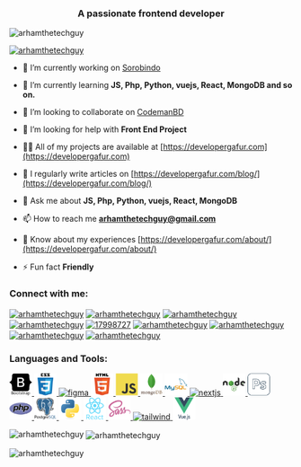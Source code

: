<h3 align="center">A passionate frontend developer</h3>

<p align="left"> <img src="https://komarev.com/ghpvc/?username=arhamthetechguy&label=Profile%20views&color=0e75b6&style=flat" alt="arhamthetechguy" /> </p>

<p align="left"> <a href="https://github.com/ryo-ma/github-profile-trophy"><img src="https://github-profile-trophy.vercel.app/?username=arhamthetechguy" alt="arhamthetechguy" /></a> </p>

- 🔭 I’m currently working on [Sorobindo](https://sorobindu.com)

- 🌱 I’m currently learning **JS, Php, Python, vuejs, React, MongoDB and so on.**

- 👯 I’m looking to collaborate on [CodemanBD](https://codemanbd.com)

- 🤝 I’m looking for help with **Front End Project**

- 👨‍💻 All of my projects are available at [https://developergafur.com](https://developergafur.com)

- 📝 I regularly write articles on [https://developergafur.com/blog/](https://developergafur.com/blog/)

- 💬 Ask me about **JS, Php, Python, vuejs, React, MongoDB**

- 📫 How to reach me **arhamthetechguy@gmail.com**

- 📄 Know about my experiences [https://developergafur.com/about/](https://developergafur.com/about/)

- ⚡ Fun fact **Friendly**

<h3 align="left">Connect with me:</h3>
<p align="left">
<a href="https://codepen.io/arhamthetechguy" target="blank"><img align="center" src="https://raw.githubusercontent.com/rahuldkjain/github-profile-readme-generator/master/src/images/icons/Social/codepen.svg" alt="arhamthetechguy" height="30" width="40" /></a>
<a href="https://dev.to/arhamthetechguy" target="blank"><img align="center" src="https://raw.githubusercontent.com/rahuldkjain/github-profile-readme-generator/master/src/images/icons/Social/devto.svg" alt="arhamthetechguy" height="30" width="40" /></a>
<a href="https://twitter.com/arhamthetechguy" target="blank"><img align="center" src="https://raw.githubusercontent.com/rahuldkjain/github-profile-readme-generator/master/src/images/icons/Social/twitter.svg" alt="arhamthetechguy" height="30" width="40" /></a>
<a href="https://linkedin.com/in/arhamthetechguy" target="blank"><img align="center" src="https://raw.githubusercontent.com/rahuldkjain/github-profile-readme-generator/master/src/images/icons/Social/linked-in-alt.svg" alt="arhamthetechguy" height="30" width="40" /></a>
<a href="https://stackoverflow.com/users/17998727" target="blank"><img align="center" src="https://raw.githubusercontent.com/rahuldkjain/github-profile-readme-generator/master/src/images/icons/Social/stack-overflow.svg" alt="17998727" height="30" width="40" /></a>
<a href="https://fb.com/arhamthetechguy" target="blank"><img align="center" src="https://raw.githubusercontent.com/rahuldkjain/github-profile-readme-generator/master/src/images/icons/Social/facebook.svg" alt="arhamthetechguy" height="30" width="40" /></a>
<a href="https://instagram.com/arhamthetechguy" target="blank"><img align="center" src="https://raw.githubusercontent.com/rahuldkjain/github-profile-readme-generator/master/src/images/icons/Social/instagram.svg" alt="arhamthetechguy" height="30" width="40" /></a>
<a href="https://dribbble.com/arhamthetechguy" target="blank"><img align="center" src="https://raw.githubusercontent.com/rahuldkjain/github-profile-readme-generator/master/src/images/icons/Social/dribbble.svg" alt="arhamthetechguy" height="30" width="40" /></a>
<a href="https://www.behance.net/arhamthetechguy" target="blank"><img align="center" src="https://raw.githubusercontent.com/rahuldkjain/github-profile-readme-generator/master/src/images/icons/Social/behance.svg" alt="arhamthetechguy" height="30" width="40" /></a>
</p>

<h3 align="left">Languages and Tools:</h3>
<p align="left"> <a href="https://getbootstrap.com" target="_blank" rel="noreferrer"> <img src="https://raw.githubusercontent.com/devicons/devicon/master/icons/bootstrap/bootstrap-plain-wordmark.svg" alt="bootstrap" width="40" height="40"/> </a> <a href="https://www.w3schools.com/css/" target="_blank" rel="noreferrer"> <img src="https://raw.githubusercontent.com/devicons/devicon/master/icons/css3/css3-original-wordmark.svg" alt="css3" width="40" height="40"/> </a> <a href="https://www.figma.com/" target="_blank" rel="noreferrer"> <img src="https://www.vectorlogo.zone/logos/figma/figma-icon.svg" alt="figma" width="40" height="40"/> </a> <a href="https://www.w3.org/html/" target="_blank" rel="noreferrer"> <img src="https://raw.githubusercontent.com/devicons/devicon/master/icons/html5/html5-original-wordmark.svg" alt="html5" width="40" height="40"/> </a> <a href="https://developer.mozilla.org/en-US/docs/Web/JavaScript" target="_blank" rel="noreferrer"> <img src="https://raw.githubusercontent.com/devicons/devicon/master/icons/javascript/javascript-original.svg" alt="javascript" width="40" height="40"/> </a> <a href="https://www.mongodb.com/" target="_blank" rel="noreferrer"> <img src="https://raw.githubusercontent.com/devicons/devicon/master/icons/mongodb/mongodb-original-wordmark.svg" alt="mongodb" width="40" height="40"/> </a> <a href="https://www.mysql.com/" target="_blank" rel="noreferrer"> <img src="https://raw.githubusercontent.com/devicons/devicon/master/icons/mysql/mysql-original-wordmark.svg" alt="mysql" width="40" height="40"/> </a> <a href="https://nextjs.org/" target="_blank" rel="noreferrer"> <img src="https://cdn.worldvectorlogo.com/logos/nextjs-2.svg" alt="nextjs" width="40" height="40"/> </a> <a href="https://nodejs.org" target="_blank" rel="noreferrer"> <img src="https://raw.githubusercontent.com/devicons/devicon/master/icons/nodejs/nodejs-original-wordmark.svg" alt="nodejs" width="40" height="40"/> </a> <a href="https://www.photoshop.com/en" target="_blank" rel="noreferrer"> <img src="https://raw.githubusercontent.com/devicons/devicon/master/icons/photoshop/photoshop-line.svg" alt="photoshop" width="40" height="40"/> </a> <a href="https://www.php.net" target="_blank" rel="noreferrer"> <img src="https://raw.githubusercontent.com/devicons/devicon/master/icons/php/php-original.svg" alt="php" width="40" height="40"/> </a> <a href="https://www.postgresql.org" target="_blank" rel="noreferrer"> <img src="https://raw.githubusercontent.com/devicons/devicon/master/icons/postgresql/postgresql-original-wordmark.svg" alt="postgresql" width="40" height="40"/> </a> <a href="https://www.python.org" target="_blank" rel="noreferrer"> <img src="https://raw.githubusercontent.com/devicons/devicon/master/icons/python/python-original.svg" alt="python" width="40" height="40"/> </a> <a href="https://reactjs.org/" target="_blank" rel="noreferrer"> <img src="https://raw.githubusercontent.com/devicons/devicon/master/icons/react/react-original-wordmark.svg" alt="react" width="40" height="40"/> </a> <a href="https://sass-lang.com" target="_blank" rel="noreferrer"> <img src="https://raw.githubusercontent.com/devicons/devicon/master/icons/sass/sass-original.svg" alt="sass" width="40" height="40"/> </a> <a href="https://tailwindcss.com/" target="_blank" rel="noreferrer"> <img src="https://www.vectorlogo.zone/logos/tailwindcss/tailwindcss-icon.svg" alt="tailwind" width="40" height="40"/> </a> <a href="https://vuejs.org/" target="_blank" rel="noreferrer"> <img src="https://raw.githubusercontent.com/devicons/devicon/master/icons/vuejs/vuejs-original-wordmark.svg" alt="vuejs" width="40" height="40"/> </a> </p>

<p><img align="left" src="https://github-readme-stats.vercel.app/api/top-langs?username=arhamthetechguy&show_icons=true&locale=en&layout=compact" alt="arhamthetechguy" /></p>

<p>&nbsp;<img align="center" src="https://github-readme-stats.vercel.app/api?username=arhamthetechguy&show_icons=true&locale=en" alt="arhamthetechguy" /></p>

<p><img align="center" src="https://github-readme-streak-stats.herokuapp.com/?user=arhamthetechguy&" alt="arhamthetechguy" /></p>

